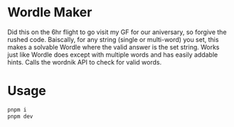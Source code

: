# Wordle Maker

Did this on the 6hr flight to go visit my GF for our aniversary, so forgive the rushed code. Baiscally, for any string (single or multi-word) you set, this makes a solvable Wordle where the valid answer is the set string. Works just like Wordle does except with multiple words and has easily addable hints. Calls the wordnik API to check for valid words. 

# Usage

```sh
pnpm i
pnpm dev
```
